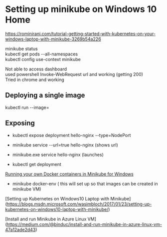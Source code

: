 
# Setting up minikube on Windows 10 Home

https://rominirani.com/tutorial-getting-started-with-kubernetes-on-your-windows-laptop-with-minikube-3269b54a226

minikube status  
kubectl get pods --all-namespaces  
kubectl config use-context minikube  
  
Not able to access dashboard  
used powershell Invoke-WebRequest url and working (getting 200)  
Tried in chrome and working

## Deploying a single image
kubectl run <name> --image=<imagename>

## Exposing
* kubectl expose deployment hello-nginx --type=NodePort
* minikube service --url=true hello-nginx (shows url)
* minikube.exe service hello-nginx (launches)

*   kubectl get deployment

[Running your own Docker containers in Minikube for Windows](https://medium.com/@maumribeiro/running-your-own-docker-images-in-minikube-for-windows-ea7383d931f6)

* minikube docker-env  ( this will set up so that images can be created in minikube VM)

[Setting up Kubernetes on Windows10 Laptop with Minikube]
(https://blogs.msdn.microsoft.com/wasimbloch/2017/01/23/setting-up-kubernetes-on-windows10-laptop-with-minikube/)

[Install and run Minikube in Azure Linux VM]
(https://medium.com/@binduc/install-and-run-minikube-in-azure-linux-vm-47a12ade2d43)